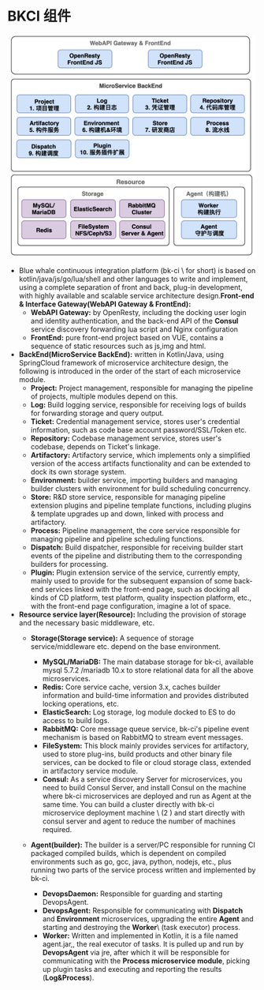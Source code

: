 # BKCI 组件

![](../.gitbook/assets/image%20%2815%29.png)

* Blue whale continuous integration platform \(bk-ci \ for short) is based on kotlin/java/js/go/lua/shell and other languages to write and implement, using a complete separation of front and back, plug-in development, with highly available and scalable service architecture design.**Front-end & Interface Gateway\(WebAPI Gateway & FrontEnd\):**
  * **WebAPI Gateway:** by OpenResty, including the docking user login and identity authentication, and the back-end API of the **Consul** service discovery forwarding lua script and Nginx configuration
  * **FrontEnd:** pure front-end project based on VUE, contains a sequence of static resources such as js,img and html.
* **BackEnd\(MicroService BackEnd\):** written in Kotlin/Java, using SpringCloud framework of microservice architecture design, the following is introduced in the order of the start of each microservice module.
  * **Project:** Project management, responsible for managing the pipeline of projects, multiple modules depend on this.
  * **Log:** Build logging service, responsible for receiving logs of builds for forwarding storage and query output.
  * **Ticket:** Credential management service, stores user's credential information, such as code base account password/SSL/Token etc.
  * **Repository:** Codebase management service, stores user's codebase, depends on Ticket's linkage.
  * **Artifactory:** Artifactory service, which implements only a simplified version of the access artifacts functionality and can be extended to dock its own storage system.
  * **Environment:** builder service, importing builders and managing builder clusters with environment for build scheduling concurrency.
  * **Store:** R&D store service, responsible for managing pipeline extension plugins and pipeline template functions, including plugins & template upgrades up and down, linked with process and artifactory.
  * **Process:** Pipeline management, the core service responsible for managing pipeline and pipeline scheduling functions.
  * **Dispatch:** Build dispatcher, responsible for receiving builder start events of the pipeline and distributing them to the corresponding builders for processing.
  * **Plugin:** Plugin extension service of the service, currently empty, mainly used to provide for the subsequent expansion of some back-end services linked with the front-end page, such as docking all kinds of CD platform, test platform, quality inspection platform, etc., with the front-end page configuration, imagine a lot of space.
* **Resource service layer\(Resource\):** Including the provision of storage and the necessary basic middleware, etc.
  * **Storage\(Storage service\):** A sequence of storage service/middleware etc. depend on the base environment.
    * **MySQL/MariaDB:** The main database storage for bk-ci, available mysql 5.7.2 /mariadb 10.x to store relational data for all the above microservices.
    * **Redis:** Core service cache, version 3.x, caches builder information and build-time information and provides distributed locking operations, etc.
    * **ElasticSearch:** Log storage, log module docked to ES to do access to build logs.
    * **RabbitMQ:** Core message queue service, bk-ci's pipeline event mechanism is based on RabbitMQ to stream event messages.
    * **FileSystem:** This block mainly provides services for artifactory, used to store plug-ins, build products and other binary file services, can be docked to file or cloud storage class, extended in artifactory service module.
    * **Consul:** As a service discovery Server for microservices, you need to build Consul Server, and install Consul on the machine where bk-ci microservices are deployed and run as Agent at the same time. You can build a cluster directly with bk-ci microservice deployment machine \ (2 \) and start directly with consul server and agent to reduce the number of machines required.
  * **Agent\(builder\):** The builder is a server/PC responsible for running CI packaged compiled builds, which is dependent on compiled environments such as go, gcc, java, python, nodejs, etc., plus running two parts of the service process written and implemented by bk-ci.

    * **DevopsDaemon:** Responsible for guarding and starting DevopsAgent.
    * **DevopsAgent:** Responsible for communicating with **Dispatch** and **Environment** microservices, upgrading the entire **Agent** and starting and destroying the **Worker**\ (task executor\) process.
    * **Worker:** Written and implemented in Kotlin, it is a file named agent.jar,, the real executor of tasks. It is pulled up and run by **DevopsAgent** via jre, after which it will be responsible for communicating with the **Process microservice module**, picking up plugin tasks and executing and reporting the results \(**Log&Process**\).

